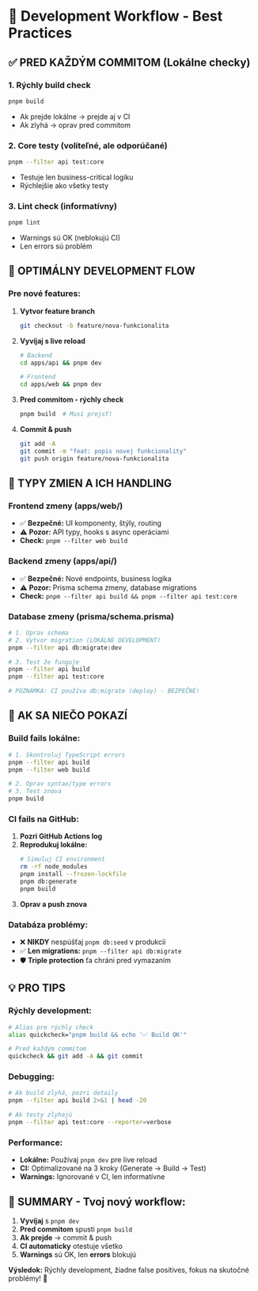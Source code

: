 # 🚀 Development Workflow - Best Practices

## ✅ **PRED KAŽDÝM COMMITOM (Lokálne checky)**

### 1. **Rýchly build check**

```bash
pnpm build
```

- Ak prejde lokálne → prejde aj v CI
- Ak zlyhá → oprav pred commitom

### 2. **Core testy (voliteľné, ale odporúčané)**

```bash
pnpm --filter api test:core
```

- Testuje len business-critical logiku
- Rýchlejšie ako všetky testy

### 3. **Lint check (informatívny)**

```bash
pnpm lint
```

- Warnings sú OK (neblokujú CI)
- Len errors sú problém

## 🎯 **OPTIMÁLNY DEVELOPMENT FLOW**

### **Pre nové features:**

1. **Vytvor feature branch**

   ```bash
   git checkout -b feature/nova-funkcionalita
   ```

2. **Vyvíjaj s live reload**

   ```bash
   # Backend
   cd apps/api && pnpm dev

   # Frontend
   cd apps/web && pnpm dev
   ```

3. **Pred commitom - rýchly check**

   ```bash
   pnpm build  # Musí prejsť!
   ```

4. **Commit & push**
   ```bash
   git add -A
   git commit -m "feat: popis novej funkcionality"
   git push origin feature/nova-funkcionalita
   ```

## 🔧 **TYPY ZMIEN A ICH HANDLING**

### **Frontend zmeny (apps/web/)**

- ✅ **Bezpečné:** UI komponenty, štýly, routing
- ⚠️ **Pozor:** API typy, hooks s async operáciami
- **Check:** `pnpm --filter web build`

### **Backend zmeny (apps/api/)**

- ✅ **Bezpečné:** Nové endpoints, business logika
- ⚠️ **Pozor:** Prisma schema zmeny, database migrations
- **Check:** `pnpm --filter api build && pnpm --filter api test:core`

### **Database zmeny (prisma/schema.prisma)**

```bash
# 1. Uprav schema
# 2. Vytvor migration (LOKÁLNE DEVELOPMENT)
pnpm --filter api db:migrate:dev

# 3. Test že funguje
pnpm --filter api build
pnpm --filter api test:core

# POZNÁMKA: CI používa db:migrate (deploy) - BEZPEČNÉ!
```

## 🚨 **AK SA NIEČO POKAZÍ**

### **Build fails lokálne:**

```bash
# 1. Skontroluj TypeScript errors
pnpm --filter api build
pnpm --filter web build

# 2. Oprav syntax/type errors
# 3. Test znova
pnpm build
```

### **CI fails na GitHub:**

1. **Pozri GitHub Actions log**
2. **Reprodukuj lokálne:**
   ```bash
   # Simuluj CI environment
   rm -rf node_modules
   pnpm install --frozen-lockfile
   pnpm db:generate
   pnpm build
   ```
3. **Oprav a push znova**

### **Databáza problémy:**

- ❌ **NIKDY** nespúšťaj `pnpm db:seed` v produkcii
- ✅ **Len migrations:** `pnpm --filter api db:migrate`
- 🛡️ **Triple protection** ťa chráni pred vymazaním

## 💡 **PRO TIPS**

### **Rýchly development:**

```bash
# Alias pre rýchly check
alias quickcheck="pnpm build && echo '✅ Build OK'"

# Pred každým commitom
quickcheck && git add -A && git commit
```

### **Debugging:**

```bash
# Ak build zlyhá, pozri detaily
pnpm --filter api build 2>&1 | head -20

# Ak testy zlyhajú
pnpm --filter api test:core --reporter=verbose
```

### **Performance:**

- **Lokálne:** Používaj `pnpm dev` pre live reload
- **CI:** Optimalizované na 3 kroky (Generate → Build → Test)
- **Warnings:** Ignorované v CI, len informatívne

## 🎯 **SUMMARY - Tvoj nový workflow:**

1. **Vyvíjaj** s `pnpm dev`
2. **Pred commitom** spusti `pnpm build`
3. **Ak prejde** → commit & push
4. **CI automaticky** otestuje všetko
5. **Warnings** sú OK, len **errors** blokujú

**Výsledok:** Rýchly development, žiadne false positives, fokus na skutočné problémy! 🚀
